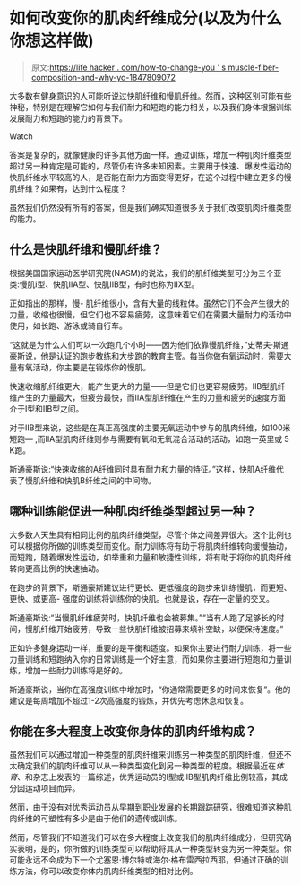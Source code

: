 # 如何改变你的肌肉纤维成分(以及为什么你想这样做)

> 原文:[https://life hacker . com/how-to-change-you ' s muscle-fiber-composition-and-why-yo-1847809072](https://lifehacker.com/how-to-change-your-muscle-fiber-composition-and-why-yo-1847809072)

大多数有健身意识的人可能听说过快肌纤维和慢肌纤维。然而，这种区别可能有些神秘，特别是在理解它如何与我们耐力和短跑的能力相关，以及我们身体根据训练发展耐力和短跑的能力的背景下。

Watch

答案是复杂的，就像健康的许多其他方面一样。通过训练，增加一种肌肉纤维类型超过另一种肯定是可能的，尽管仍有许多未知因素。主要用于快速、爆发性运动的快肌纤维水平较高的人，是否能在耐力方面变得更好，在这个过程中建立更多的慢肌纤维？如果有，达到什么程度？

虽然我们仍然没有所有的答案，但是我们*确实*知道很多关于我们改变肌肉纤维类型的能力。

## 什么是快肌纤维和慢肌纤维？

根据美国国家运动医学研究院(NASM)的说法，我们的肌纤维类型可分为三个亚类:慢肌ⅰ型、快肌IIA型、快肌IIB型，有时也称为IIX型。

正如指出的那样，慢- 肌纤维很小，含有大量的线粒体。虽然它们不会产生很大的力量，收缩也很慢，但它们也不容易疲劳，这意味着它们在需要大量耐力的活动中使用，如长跑、游泳或骑自行车。

“这就是为什么人们可以一次跑几个小时——因为他们依靠慢肌纤维，”史蒂夫·斯通豪斯说，他是认证的跑步教练和大步跑的教育主管。每当你做有氧运动时，需要大量有氧活动，你主要是在锻炼你的慢肌。

快速收缩肌纤维更大，能产生更大的力量——但是它们也更容易疲劳。IIB型肌纤维产生的力量最大，但疲劳最快，而IIA型肌纤维在产生的力量和疲劳的速度方面介于I型和IIB型之间。

对于IIB型来说，这些是在真正高强度的主要无氧运动中参与的肌肉纤维，如100米短跑— ,而IIA型肌肉纤维则参与需要有氧和无氧混合活动的活动，如跑一英里或 5 K跑。

斯通豪斯说:“快速收缩的A纤维同时具有耐力和力量的特征。”这样，快肌A纤维代表了慢肌纤维和快肌B纤维之间的中间物。

## 哪种训练能促进一种肌肉纤维类型超过另一种？

大多数人天生具有相同比例的肌肉纤维类型，尽管个体之间差异很大。这个比例也可以根据你所做的训练类型而变化。耐力训练将有助于将肌肉纤维转向缓慢抽动，而短跑，随着爆发性运动，如举重和力量和敏捷性训练，将有助于将你的肌肉纤维转向更高比例的快速抽动。

在跑步的背景下，斯通豪斯建议进行更长、更低强度的跑步来训练慢肌，而更短、更快、或更高- 强度的训练将训练你的快肌。也就是说，存在一定量的交叉。

斯通豪斯说:“当慢肌纤维疲劳时，快肌纤维也会被募集。”“当有人跑了足够长的时间，慢肌纤维开始疲劳，导致一些快肌纤维被招募来填补空缺，以便保持速度。”

正如许多健身运动一样，重要的是平衡和适度。如果你主要进行耐力训练，将一些力量训练和短跑纳入你的日常训练是一个好主意，而如果你主要进行短跑和力量训练，增加一些耐力训练将是好的。

斯通豪斯说，当你在高强度训练中增加时，“你通常需要更多的时间来恢复”。他的建议是每周增加不超过1-2次高强度的锻炼，并优先考虑休息和恢复。

## **你能在多大程度上改变你身体的肌肉纤维构成？**

虽然我们可以通过增加一种类型的肌肉纤维来训练另一种类型的肌肉纤维，但还不太确定我们的肌肉纤维可以从一种类型变化到另一种类型的程度。根据最近在*体育*、和杂志上发表的一篇综述，优秀运动员的I型或IIB型肌肉纤维比例较高，其成分因运动项目而异。

然而，由于没有对优秀运动员从早期到职业发展的长期跟踪研究，很难知道这种肌肉纤维的可塑性有多少是由于他们的遗传或训练。

然而，尽管我们不知道我们可以在多大程度上改变我们的肌肉纤维成分，但研究确实表明，是的，你所做的训练类型可以帮助将其从一种类型转变为另一种类型。你可能永远不会成为下一个尤塞恩·博尔特或海尔·格布雷西拉西耶，但通过正确的训练方法，你可以改变你体内肌肉纤维类型的相对比例。